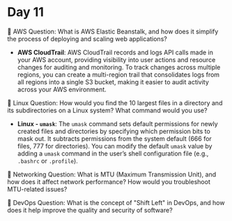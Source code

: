 # Day 11 

🔸 AWS Question:
What is AWS Elastic Beanstalk, and how does it simplify the process of deploying and scaling web applications?
- **AWS CloudTrail**:
AWS CloudTrail records and logs API calls made in your AWS account, providing visibility into user actions and resource changes for auditing and monitoring. To track changes across multiple regions, you can create a multi-region trail that consolidates logs from all regions into a single S3 bucket, making it easier to audit activity across your AWS environment.

🔸 Linux Question:
How would you find the 10 largest files in a directory and its subdirectories on a Linux system? What command would you use?
- **Linux - `umask`**:
The `umask` command sets default permissions for newly created files and directories by specifying which permission bits to mask out. It subtracts permissions from the system default (666 for files, 777 for directories). You can modify the default `umask` value by adding a `umask` command in the user’s shell configuration file (e.g., `.bashrc` or `.profile`).

🔸 Networking Question:
What is MTU (Maximum Transmission Unit), and how does it affect network performance? How would you troubleshoot MTU-related issues?

🔸 DevOps Question:
What is the concept of "Shift Left" in DevOps, and how does it help improve the quality and security of software?



